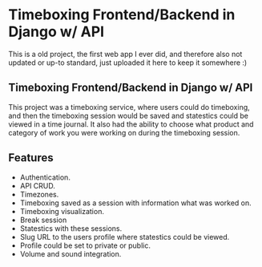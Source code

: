 # Timeboxing Frontend/Backend in Django w/ API

This is a old project, the first web app I ever did, and therefore also not updated or up-to standard, just uploaded it here to keep it somewhere :)


## Timeboxing Frontend/Backend in Django w/ API

This project was a timeboxing service, where users could do timeboxing, and then the timeboxing session would be saved and statestics could be viewed in a time journal.
It also had the ability to choose what product and category of work you were working on during the timeboxing session.

## Features
- Authentication.
- API CRUD.
- Timezones.
- Timeboxing saved as a session with information what was worked on.
- Timeboxing visualization.
- Break session
- Statestics with these sessions.
- Slug URL to the users profile where statestics could be viewed.
- Profile could be set to private or public.
- Volume and sound integration.
